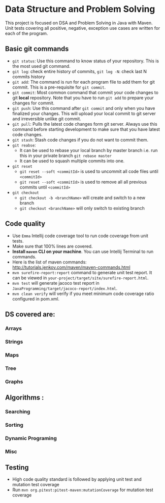 # Data Structure and Problem Solving 

This project is focused on DSA and Problem Solving in Java with Maven. Unit tests covering all positive, negative, exception use cases are written for each of the program. 

## Basic git commands
* `git status`:
Use this command to know status of your repository. This is the most used git command. 
* `git log`: 
check entire history of commits, `git log -N`: check last N commits history
* `git add`:
The command is run for each program file to add them for git commit. This is a pre-requisite for `git commit`.
* `git commit`:
Most common command that commit your code changes to git **local** repository. Note that you have to run `git add` to prepare your changes for commit. 
* `git push`:
Use this command after `git commit` and only when you have finalized your changes. This will upload your local commit to git server and irreversible unlike git commit. 
* `git pull`:
Pulls the latest code changes form git server. Always use this command before starting development to make sure that you have latest code changes. 
* `git stash`: 
Stash code changes if you do not want to commit them. 
* `git reabse`:
  * It can be used to rebase your local branch by master branch i.e. run this in your private branch `git rebase master`
  * It can be used to squash multiple commits into one. 
* `git reset`
  * `git reset --soft <commitId>` is used to uncommit all code files until `<commitId>`
  * `git reset --soft <commitId>` is used to remove all all previous commits until `<commitId>`
* `git checkout`
  * `git checkout -b <branchName>` will create and switch to a new branch
  * `git checkout <branchName>` will only switch to existing branch
  
## Code quality
* Use `Emma` Intellij code coverage tool to run code coverage from unit tests. 
* Make sure that 100% lines are covered.
* **Install `maven` CLI on your machine**. You can use Intellij Terminal to run commands. 
* Here is the list of maven commands: http://tutorials.jenkov.com/maven/maven-commands.html
* `mvn surefire-report:report` command to generate unit test report. It can be viewed in `your-project/target/site/surefire-report.html`.
* `mvn test` will generate jacoco test report in `JavaProgramming/target/jacoco-report/index.html`. 
* `mvn clean verify` will verify if you meet minimum code coverage ratio configured in pom.xml.


## DS covered are:
### Arrays
### Strings
### Maps
### Tree
### Graphs

## Algorithms : 

### Searching
### Sorting
### Dynamic Programing 
### Misc 

## Testing
* High code quality standard is followed by applying unit test and mutation test coverage
* Run `mvn org.pitest:pitest-maven:mutationCoverage` for mutation test coverage